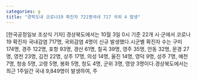 ```yaml
---
categories: g
title: "경북도내 코로나19 확진자 721명국내 717 국외 4 발생"
---
```

[한국공정일보 조상식 기자] 경상북도에서는 10월 3일 0시 기준 22개 시·군에서 코로나19 확진자 국내감염 717명, 국외감염 4명이 신규 발생했다.시군별 확진자 수는 구미 174명, 경주 122명, 포항 93명, 경산 61명, 칠곡 39명, 영주 35명, 안동 32명, 문경 27명, 영천 23명, 김천 22명, 상주 17명, 의성 14명, 울진 14명, 영덕 9명, 성주 7명, 예천 7명, 청송 5명, 고령 5명, 봉화 5명, 청도 4명, 군위 3명, 영양 3명이다.경상북도에서는 최근 1주일간 국내 9,849명이 발생하여, 주